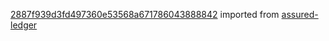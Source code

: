 [2887f939d3fd497360e53568a671786043888842](https://github.com/insolar/assured-ledger/commit/2887f939d3fd497360e53568a671786043888842) imported from [assured-ledger](https://github.com/insolar/assured-ledger)
